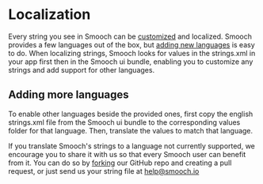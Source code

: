 # Localization

Every string you see in Smooch can be [customized](#strings-customization) and localized. Smooch provides a few languages out of the box, but [adding new languages](#adding-more-languages) is easy to do. When localizing strings, Smooch looks for values in the strings.xml in your app first then in the Smooch ui bundle, enabling you to customize any strings and add support for other languages.

## Adding more languages

To enable other languages beside the provided ones, first copy the english strings.xml file from the Smooch ui bundle to the corresponding values folder for that language. Then, translate the values to match that language.

If you translate Smooch's strings to a language not currently supported, we encourage you to share it with us so that every Smooch user can benefit from it. You can do so by [forking](https://github.com/smooch/smooch-android/fork) our GitHub repo and creating a pull request, or just send us your string file at <a href="mailto:help@smooch.io">help@smooch.io</a>
